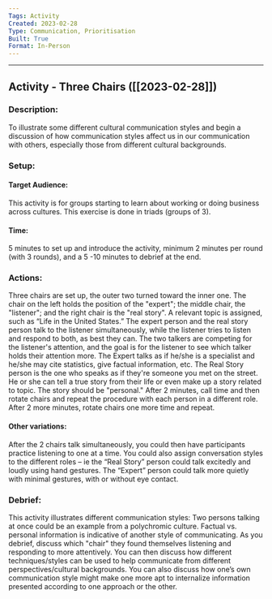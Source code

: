 ```yaml
---
Tags: Activity
Created: 2023-02-28
Type: Communication, Prioritisation
Built: True
Format: In-Person
---
```


--------------------------------------------------------------------------------
## Activity - Three Chairs ([[2023-02-28]])
### Description: 
To illustrate some different cultural communication styles and begin a discussion of how communication styles affect us in our communication with others, especially those from different cultural backgrounds. 

### Setup: 
#### Target Audience:
This activity is for groups starting to learn about working or doing business across cultures. This exercise is done in triads (groups of 3).

#### Time:
5 minutes to set up and introduce the activity, minimum 2 minutes per round (with 3 rounds), and a 5 -10 minutes to debrief at the end. 

### Actions: 
Three chairs are set up, the outer two turned toward the inner one. The chair on the left holds the position of the "expert"; the middle chair, the "listener"; and the right chair is the "real story". A relevant topic is assigned, such as “Life in the United States.” The expert person and the real story person talk to the listener simultaneously, while the listener tries to listen and respond to both, as best they can. The two talkers are competing for the listener's attention, and the goal is for the listener to see which talker holds their attention more. The Expert talks as if he/she is a specialist and he/she may cite statistics, give factual information, etc. The Real Story person is the one who speaks as if they're someone you met on the street. He or she can tell a true story from their life or even make up a story related to topic. The story should be "personal." After 2 minutes, call time and then rotate chairs and repeat the procedure with each person in a different role. After 2 more minutes, rotate chairs one more time and repeat. 

#### Other variations:
After the 2 chairs talk simultaneously, you could then have participants practice
listening to one at a time. You could also assign conversation styles to the different roles – ie the “Real Story” person could talk excitedly and loudly using hand gestures. The “Expert” person could talk more quietly with minimal gestures, with or without eye contact. 

### Debrief:
This activity illustrates different communication styles: Two persons talking at once could be an example from a polychromic culture. Factual vs. personal information is indicative of another style of communicating. As you debrief, discuss which "chair" they found themselves listening and responding to more attentively. You can then discuss how different techniques/styles can be used to help communicate from different perspectives/cultural backgrounds. You can also discuss how one’s own communication style might make one more apt to internalize information presented according to one approach or the other.